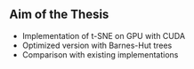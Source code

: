 ## Aim of the Thesis
<!-- more details -->
* Implementation of t-SNE on GPU with CUDA
* Optimized version with Barnes-Hut trees
* Comparison with existing implementations

